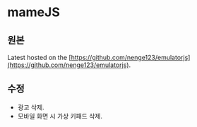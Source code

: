 # mameJS

## 원본
Latest hosted on the [https://github.com/nenge123/emulatorjs](https://github.com/nenge123/emulatorjs).

## 수정
   - 광고 삭제.
   - 모바일 화면 시 가상 키패드 삭제.
